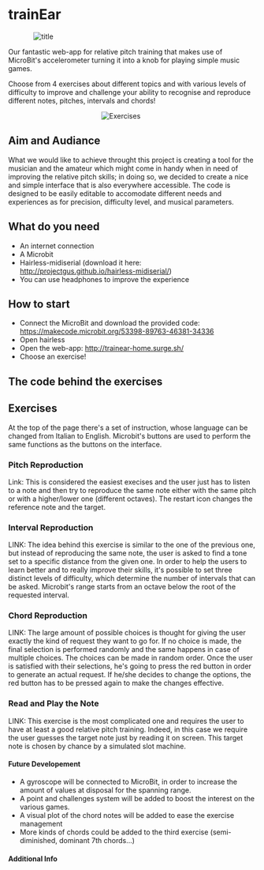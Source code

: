 # trainEar
&nbsp;&nbsp;&nbsp;&nbsp;&nbsp;&nbsp;&nbsp;&nbsp;&nbsp;&nbsp;&nbsp;&nbsp; ![title](https://66.media.tumblr.com/561c299469a3f1eac6fcbb6c54950688/tumblr_inline_pozn7q1t1B1szlklo_540.png "t")



Our fantastic web-app for relative pitch training that makes use of MicroBit's accelerometer turning it into a knob for playing simple music games. 

Choose from 4 exercises about different topics and with various levels of difficulty to improve and challenge your ability to recognise and reproduce different notes, pitches, intervals and chords! 
 

&nbsp;&nbsp;&nbsp;&nbsp;&nbsp;&nbsp;&nbsp;&nbsp;&nbsp;&nbsp;&nbsp;&nbsp;&nbsp;&nbsp;&nbsp;&nbsp;&nbsp;&nbsp;&nbsp;&nbsp;&nbsp;&nbsp;&nbsp;&nbsp;&nbsp;&nbsp;&nbsp;&nbsp;&nbsp;&nbsp;&nbsp;&nbsp;&nbsp;&nbsp;&nbsp;&nbsp;&nbsp;&nbsp;&nbsp;&nbsp;&nbsp;&nbsp;&nbsp;&nbsp;&nbsp;&nbsp;&nbsp;&nbsp;![Exercises](http://oi65.tinypic.com/wcjps5.jpg "Es")

## Aim and Audiance
What we would like to achieve throught this project is creating a tool for the musician and the amateur which might come in handy when in need of improving the relative pitch skills; in doing so, we decided to create a nice and simple interface that is also everywhere accessible. The code is designed to be easily editable to accomodate different needs and experiences as for precision, difficulty level, and musical parameters.

## What do you need
 * An internet connection
 * A Microbit
 * Hairless-midiserial (download it here: http://projectgus.github.io/hairless-midiserial/)
 * You can use headphones to improve the experience

## How to start
* Connect the MicroBit and download the provided code: https://makecode.microbit.org/53398-89763-46381-34336
* Open hairless
* Open the web-app: http://trainear-home.surge.sh/
* Choose an exercise!


## The code behind the exercises

## Exercises
 At the top of the page there's a set of instruction, whose language can be changed from Italian to English.
 Microbit's buttons are used to perform the same functions as the buttons on the interface. 
### Pitch Reproduction  

Link:
This is considered the easiest execises and the user just has to listen to a note and then try to reproduce the same note either with the same pitch or with a higher/lower one (different octaves). 
The restart icon changes the reference note and the target. 

### Interval Reproduction
LINK:
The idea behind this exercise is similar to the one of the previous one, but instead of reproducing the same note, the user is asked to find a tone set to a specific distance from the given one. In order to help the users to learn better and to really improve their skills, it's possible to set three distinct levels of difficulty, which determine the number of intervals that can be asked. 
Microbit's range starts from an octave below the root of the requested interval.

### Chord Reproduction
LINK:
The large amount of possible choices is thought for giving the user exactly the kind of request they want to go for. If no choice is made, the final selection is performed randomly and the same happens in case of multiple choices.
The choices can be made in random order. Once the user is satisfied with their selections, he's going to press the red button in order to generate an actual request. If he/she decides to change the options, the red button has to be pressed again to make the changes effective. 


### Read and Play the Note
LINK:
This exercise is the most complicated one and requires the user to have at least a good relative pitch training. Indeed, in this case we require the user guesses the target note just by reading it on screen. This target note is chosen by chance by a simulated slot machine. 

#### Future Developement
* A gyroscope will be connected to MicroBit, in order to increase the amount of values at disposal for the spanning range.
* A point and challenges system will be added to boost the interest on the various games.
* A visual plot of the chord notes will be added to ease the exercise management 
* More kinds of chords could be added to the third exercise (semi-diminished, dominant 7th chords...)

#### Additional Info

